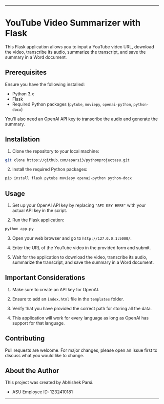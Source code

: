 
---

# YouTube Video Summarizer with Flask

This Flask application allows you to input a YouTube video URL, download the video, transcribe its audio, summarize the transcript, and save the summary in a Word document.

## Prerequisites

Ensure you have the following installed:

- Python 3.x
- Flask
- Required Python packages (`pytube`, `moviepy`, `openai-python`, `python-docx`)

You'll also need an OpenAI API key to transcribe the audio and generate the summary.

## Installation

1. Clone the repository to your local machine:

```bash
git clone https://github.com/aparsi3/pythonprojectasu.git
```

2. Install the required Python packages:

```bash
pip install flask pytube moviepy openai-python python-docx
```

## Usage

1. Set up your OpenAI API key by replacing `"API KEY HERE"` with your actual API key in the script.

2. Run the Flask application:

```bash
python app.py
```

3. Open your web browser and go to `http://127.0.0.1:5000/`.

4. Enter the URL of the YouTube video in the provided form and submit.

5. Wait for the application to download the video, transcribe its audio, summarize the transcript, and save the summary in a Word document.

## Important Considerations

1. Make sure to create an API key for OpenAI.

2. Ensure to add an `index.html` file in the `templates` folder.

3. Verify that you have provided the correct path for storing all the data.

4. This application will work for every language as long as OpenAI has support for that language.

## Contributing

Pull requests are welcome. For major changes, please open an issue first to discuss what you would like to change.

## About the Author

This project was created by Abhishek Parsi.

- ASU Employee ID: 1232410181

--- 
